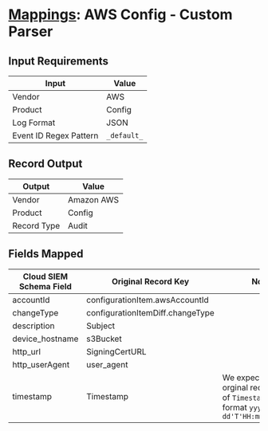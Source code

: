 # [Mappings](README.md): AWS Config - Custom Parser

## Input Requirements

|Input|Value|
|-----|-----|
|Vendor|AWS|
|Product|Config|
|Log Format|JSON|
|Event ID Regex Pattern|`_default_`|

## Record Output

|Output|Value|
|------|-----|
|Vendor|Amazon AWS|
|Product|Config|
|Record Type|Audit|

## Fields Mapped

|Cloud SIEM Schema Field|Original Record Key|Notes|
|-----------------------|-------------------|-----|
|accountId|configurationItem.awsAccountId||
|changeType|configurationItemDiff.changeType||
|description|Subject||
|device_hostname|s3Bucket||
|http_url|SigningCertURL||
|http_userAgent|user_agent||
|timestamp|Timestamp|We expect the orginal record value of `Timestamp` is in the format `yyyy-MM-dd'T'HH:mm:ss.SSS'Z'`|

